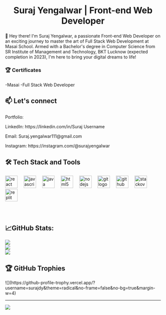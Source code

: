 <br clear="both">

<h1 align="center">Suraj Yengalwar | Front-end Web Developer</h1>

###
<p align="left">👋 Hey there! I'm Suraj Yengalwar, a passionate Front-end Web Developer on an exciting journey to master the art of Full Stack Web Development at Masai School. Armed with a Bachelor's degree in Computer Science from SR Institute of Management and Technology, BKT Lucknow (expected completion in 2023), I'm here to bring your digital dreams to life!</p>

###



<h3 align="left">🏆 Certificates</h3>

###

<p align="left">-Masai -Full Stack Web Developer</p>

###

<h2 align="left">📫 Let's connect</h2>

###

<p align="left">Portfolio:</p>
<p align="left">LinkedIn: https://linkedin.com/in/Suraj Username</p>
<p align="left">Email: Suraj.yengalwar111@gmail.com</p>
<p align="left">Instagram: https://instagram.com/@surajyengalwar</p>


###

<h2 align="left">🛠️ Tech Stack and Tools</h2>

###

<div align="left">
    <img src="https://skillicons.dev/icons?i=react" height="40" alt="react logo"  />
    <img width="12" />
    <img src="https://skillicons.dev/icons?i=js" height="40" alt="javascript logo"  />
    <img width="12" />
    <img src="https://skillicons.dev/icons?i=java" height="40" alt="java logo"  />
    <img width="12" />
    <img src="https://skillicons.dev/icons?i=html" height="40" alt="html5 logo"  />
    <img width="12" />
    <img src="https://skillicons.dev/icons?i=nodejs" height="40" alt="nodejs logo"  />
    <img width="12" />
    <img src="https://skillicons.dev/icons?i=git" height="40" alt="git logo"  />
    <img width="12" />
    <img src="https://skillicons.dev/icons?i=github" height="40" alt="github logo"  />
  <img width="12" />
  <img src="https://skillicons.dev/icons?i=stackoverflow" height="40" alt="stackoverflow logo"  />
  <img width="12" />
  <img src="https://skillicons.dev/icons?i=replit" height="40" alt="replit logo"  />
  <img width="12" />
  </div>

###

<br clear="both">

###
<h2>📈GitHub Stats:</h2>

![](https://github-readme-stats.vercel.app/api?username=surajdy&theme=dark&hide_border=false&include_all_commits=true&count_private=false)<br/>
![](https://github-readme-streak-stats.herokuapp.com/?user=surajdy&theme=dark&hide_border=false)<br/>
![](https://github-readme-stats.vercel.app/api/top-langs/?username=surajdy&theme=dark&hide_border=false&include_all_commits=true&count_private=false&layout=compact)


###
<h2>🏆 GitHub Trophies</h2> 
![](https://github-profile-trophy.vercel.app/?username=surajdy&theme=radical&no-frame=false&no-bg=true&margin-w=4)

---
[![](https://visitcount.itsvg.in/api?id=surajdy&icon=0&color=0)](https://visitcount.itsvg.in)

<!-- Proudly created with GPRM ( https://gprm.itsvg.in ) -->
